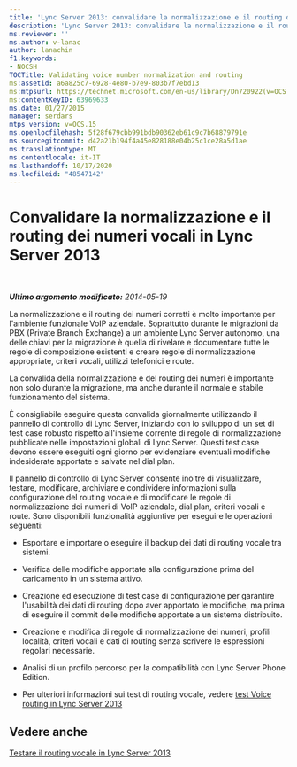```yaml
---
title: 'Lync Server 2013: convalidare la normalizzazione e il routing dei numeri vocali'
description: 'Lync Server 2013: convalidare la normalizzazione e il routing dei numeri vocali.'
ms.reviewer: ''
ms.author: v-lanac
author: lanachin
f1.keywords:
- NOCSH
TOCTitle: Validating voice number normalization and routing
ms:assetid: a6a825c7-6928-4e80-b7e9-803b7f7ebd13
ms:mtpsurl: https://technet.microsoft.com/en-us/library/Dn720922(v=OCS.15)
ms:contentKeyID: 63969633
ms.date: 01/27/2015
manager: serdars
mtps_version: v=OCS.15
ms.openlocfilehash: 5f28f679cbb991bdb90362eb61c9c7b68879791e
ms.sourcegitcommit: d42a21b194f4a45e828188e04b25c1ce28a5d1ae
ms.translationtype: MT
ms.contentlocale: it-IT
ms.lasthandoff: 10/17/2020
ms.locfileid: "48547142"
---
```

# <a name="validating-voice-number-normalization-and-routing-in-lync-server-2013"></a>Convalidare la normalizzazione e il routing dei numeri vocali in Lync Server 2013

<div data-xmlns="http://www.w3.org/1999/xhtml">

<div class="topic" data-xmlns="http://www.w3.org/1999/xhtml" data-msxsl="urn:schemas-microsoft-com:xslt" data-cs="https://msdn.microsoft.com/">

<div data-asp="https://msdn2.microsoft.com/asp">



</div>

<div id="mainSection">

<div id="mainBody">

<span> </span>

_**Ultimo argomento modificato:** 2014-05-19_

La normalizzazione e il routing dei numeri corretti è molto importante per l'ambiente funzionale VoIP aziendale. Soprattutto durante le migrazioni da PBX (Private Branch Exchange) a un ambiente Lync Server autonomo, una delle chiavi per la migrazione è quella di rivelare e documentare tutte le regole di composizione esistenti e creare regole di normalizzazione appropriate, criteri vocali, utilizzi telefonici e route.

La convalida della normalizzazione e del routing dei numeri è importante non solo durante la migrazione, ma anche durante il normale e stabile funzionamento del sistema.

È consigliabile eseguire questa convalida giornalmente utilizzando il pannello di controllo di Lync Server, iniziando con lo sviluppo di un set di test case robusto rispetto all'insieme corrente di regole di normalizzazione pubblicate nelle impostazioni globali di Lync Server. Questi test case devono essere eseguiti ogni giorno per evidenziare eventuali modifiche indesiderate apportate e salvate nel dial plan.

Il pannello di controllo di Lync Server consente inoltre di visualizzare, testare, modificare, archiviare e condividere informazioni sulla configurazione del routing vocale e di modificare le regole di normalizzazione dei numeri di VoIP aziendale, dial plan, criteri vocali e route. Sono disponibili funzionalità aggiuntive per eseguire le operazioni seguenti:

  - Esportare e importare o eseguire il backup dei dati di routing vocale tra sistemi.

  - Verifica delle modifiche apportate alla configurazione prima del caricamento in un sistema attivo.

  - Creazione ed esecuzione di test case di configurazione per garantire l'usabilità dei dati di routing dopo aver apportato le modifiche, ma prima di eseguire il commit delle modifiche apportate a un sistema distribuito.

  - Creazione e modifica di regole di normalizzazione dei numeri, profili località, criteri vocali e dati di routing senza scrivere le espressioni regolari necessarie.

  - Analisi di un profilo percorso per la compatibilità con Lync Server Phone Edition.

  - Per ulteriori informazioni sui test di routing vocale, vedere [test Voice routing in Lync Server 2013](lync-server-2013-test-voice-routing.md)

<div>

## <a name="see-also"></a>Vedere anche


[Testare il routing vocale in Lync Server 2013](lync-server-2013-test-voice-routing.md)  
  

</div>

</div>

<span> </span>

</div>

</div>

</div>


